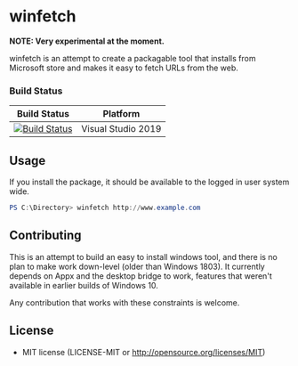 # winfetch

__NOTE: Very experimental at the moment.__

winfetch is an attempt to create a packagable tool that installs from Microsoft store and makes it easy to fetch URLs from the web.

### Build Status
| Build Status                       | Platform                                 |
| :--------------------------------: | :--------------------------------------: |
| [![Build Status](https://dev.azure.com/winfetch/winfetch/_apis/build/status/winfetch.winfetch?branchName=master)](https://dev.azure.com/winfetch/winfetch/_build/latest?definitionId=1&branchName=master)       | Visual Studio 2019                       |

## Usage
If you install the package, it should be available to the logged in user system wide.

```powershell
PS C:\Directory> winfetch http://www.example.com
```

## Contributing
This is an attempt to build an easy to install windows tool, and there is no plan to make work down-level (older than Windows 1803). It currently depends on Appx and the desktop bridge to work, features that weren't available in earlier builds of Windows 10. 

Any contribution that works with these constraints is welcome.

## License

* MIT license (LICENSE-MIT or http://opensource.org/licenses/MIT)
